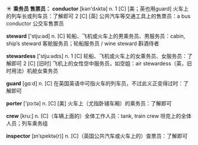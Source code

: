 ☀ <span class="category">**乘务员 售票员：**</span>
<span class="vocabulary">**conductor**</span> [kən'dʌktə] 
<span class="definition">n. 1 [C] [美；英也用guard] 火车上的列车长或列车员：</span>了解即可 <span class="definition">2 [C] [英] 公共汽车等交通工具上的售票员：</span>a bus conductor 公交车售票员

<span class="vocabulary">**steward**</span> ['stju:əd] 
<span class="definition">n. [C] 轮船、飞机或火车上的男乘务员、男服务员：</span>cabin, ship’s steward 客舱服务员；轮船服务员 / wine steward 斟酒侍者

<span class="vocabulary">**stewardess**</span> ['stju:ədɪs] 
<span class="definition">n. 1 [C] 轮船、飞机或火车上的女乘务员、女服务员：</span>了解即可 <span class="definition">2 [C] [旧时] 飞机上的女性空中服务员，如空姐：</span>air stewardess（英，旧时用法）机舱女乘务员

<span class="vocabulary">**guard**</span> [ɡɑːd] 
<span class="definition">n. [C] 在英国英语中可指火车的列车员，不过此义正变得过时：</span>了解即可

<span class="vocabulary">**porter**</span> ['pɔ:tə] 
<span class="definition">n. [C] [美] 火车上（尤指卧铺车厢）的乘务员：</span>了解即可

<span class="vocabulary">**crew**</span> [kru:] 
<span class="definition">n. [C]（车辆上面的）全体工作人员：</span>tank, train crew 坦克上的全体人员；列车乘务组
           
<span class="vocabulary">**inspector**</span> [ɪnˈspektə(r)]
<span class="definition">n. [C]（英国公共汽车或火车上的）查票员：</span>了解即可